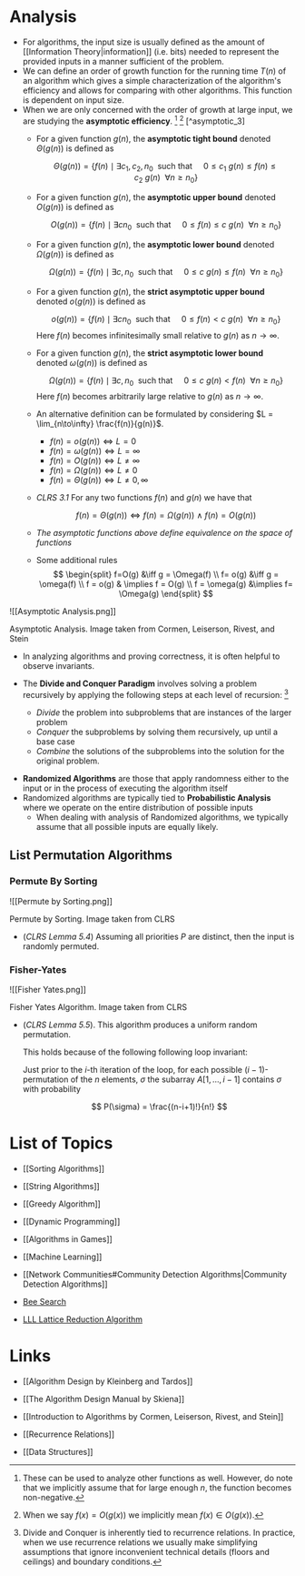 # Analysis
* For algorithms, the input size is usually defined as the amount of [[Information Theory|information]] (i.e. bits) needed to represent the provided inputs in a manner sufficient of the problem. 
* We can define an order of growth function for the running time $T(n)$ of an algorithm which gives a simple characterization of the algorithm's efficiency and allows for comparing with other algorithms. This function is dependent on input size.
* When we are only concerned with the order of growth at large input, we are studying the **asymptotic efficiency**.  [^asymptotic_1] [^asymptotic_2] [^asymptotic_3]
	* For a given function $g(n)$, the **asymptotic tight bound** denoted $\Theta(g(n))$  is defined as
	  
	  $$
	  \Theta(g(n)) = \{f(n) \mid \exists c_1, c_2, n_0 \ \text{ such that} \ \ \ \ \  0 \le c_1\ g(n) \le f(n) \le c_2 \ g(n)  \ \ \forall n\ge n_0\}
	  $$

	* For a given function $g(n)$, the **asymptotic upper bound** denoted $O(g(n))$ is defined as 
	  
	  $$
	  O(g(n)) = \{f(n) \mid \exists c n_0 \ \text{ such that} \ \ \ \ \  0 \le f(n) \le c \ g(n)  \ \ \forall n\ge n_0\}
	  $$
	* For a given function $g(n)$, the **asymptotic lower bound** denoted $\Omega(g(n))$  is defined as
	  
	  $$
	  \Omega(g(n)) = \{f(n) \mid \exists c, n_0 \ \text{ such that} \ \ \ \ \  0 \le c\ g(n) \le f(n)  \ \ \forall n\ge n_0\}
	  $$

	* For a given function $g(n)$, the **strict asymptotic upper bound** denoted $o(g(n))$ is defined as 
	  
	  $$
	  o(g(n)) = \{f(n) \mid \exists c n_0 \ \text{ such that} \ \ \ \ \  0 \le f(n) < c \ g(n)  \ \ \forall n\ge n_0\}
	  $$
	  Here $f(n)$ becomes infinitesimally small relative to $g(n)$ as $n\to \infty$.

	* For a given function $g(n)$, the **strict asymptotic lower bound** denoted $\omega(g(n))$  is defined as
	  
	   $$
	  \Omega(g(n)) = \{f(n) \mid \exists c, n_0 \ \text{ such that} \ \ \ \ \  0 \le c\ g(n) < f(n)  \ \ \forall n \ge n_0\}
	  $$
	  Here $f(n)$ becomes arbitrarily large relative to $g(n)$ as $n\to \infty$.

	* An alternative definition can be formulated by considering $L = \lim_{n\to\infty} \frac{f(n)}{g(n)}$.
		* $f(n) = o(g(n)) \iff L = 0$
		* $f(n) = \omega(g(n)) \iff L = \infty$ 
		* $f(n)=O(g(n)) \iff L \ne \infty$
		* $f(n)= \Omega(g(n)) \iff L \ne 0$ 
		* $f(n) = \Theta(g(n)) \iff L\ne 0, \infty$ 

	* *CLRS 3.1* For any two functions $f(n)$ and $g(n)$ we have that
	  
	  $$
	  f(n)=\Theta(g(n)) \iff f(n) =\Omega(g(n)) \ \wedge \ f(n) = O(g(n)) 
	  $$
	* *The asymptotic functions above define equivalence on the space of functions*

	* Some additional rules
	  $$
	  \begin{split}
	  f=O(g) &\iff g = \Omega(f) \\ 
	  f= o(g) &\iff g = \omega(f) \\ 
	  f = o(g) & \implies f = O(g) \\ 
	  f = \omega(g) &\implies f= \Omega(g) 
	  \end{split}
	  $$

![[Asymptotic Analysis.png]]
<figcaption> Asymptotic Analysis. Image taken from Cormen, Leiserson, Rivest, and Stein </figcaption>

[^asymptotic_1]: These can be used to analyze other functions as well. However, do note that we implicitly assume that for large enough $n$, the function becomes non-negative. 
[^asymptotic_2]: When we say $f(x)=O(g(x))$ we implicitly mean $f(x) \in O(g(x))$. 
[^asymptoic_3]: Another way to read the definitions is that the only way for $g$ to compare to $f$ is if it is scaled by an appropriate constant $c>0$.

* In analyzing algorithms and proving correctness, it is often helpful to observe invariants. 

* The **Divide and Conquer Paradigm** involves solving a problem recursively by applying the following steps at each level of recursion: [^dnc]
	* *Divide* the problem into subproblems that are instances of the larger problem
	* *Conquer* the subproblems by solving them recursively, up until a base case 
	* *Combine* the solutions of the subproblems into the solution for the original problem.
[^dnc]: Divide and Conquer is inherently tied to recurrence relations. In practice, when we use recurrence relations we usually make simplifying assumptions that ignore inconvenient technical details (floors and ceilings)  and boundary conditions. 


* **Randomized Algorithms** are those that apply randomness either to the input or in the process of executing the algorithm itself 
* Randomized algorithms are typically tied to **Probabilistic Analysis** where we operate on the entire distribution of possible inputs
	* When dealing with analysis of Randomized algorithms, we typically assume that all possible inputs are equally likely. 

## List Permutation Algorithms
### Permute By Sorting
![[Permute by Sorting.png]]
<figcaption> Permute by Sorting. Image taken from CLRS</figcaption>


* (*CLRS Lemma 5.4*) Assuming all priorities $P$ are distinct, then the input is randomly permuted. 

### Fisher-Yates 
![[Fisher Yates.png]]
<figcaption> Fisher Yates Algorithm. Image taken from CLRS</figcaption>

* (*CLRS Lemma 5.5*). This algorithm produces a uniform random permutation.
  
  This holds because of the following following loop invariant:
  
  Just prior to the $i$-th iteration of the loop, for each possible $(i-1)$-permutation of the $n$ elements, $\sigma$ the subarray $A[1,\dots,i-1]$ contains $\sigma$ with probability 
  
  $$
  P(\sigma) = \frac{(n-i+1)!}{n!}
  $$


# List of Topics
* [[Sorting Algorithms]]
* [[String Algorithms]]
* [[Greedy Algorithm]]
* [[Dynamic Programming]]


* [[Algorithms in Games]]
* [[Machine Learning]]
* [[Network Communities#Community Detection Algorithms|Community Detection Algorithms]]

* [Bee Search](https://en.wikipedia.org/wiki/Bees_algorithm)
* [LLL Lattice Reduction Algorithm](https://en.wikipedia.org/wiki/Lenstra–Lenstra–Lovász_lattice_basis_reduction_algorithm)

# Links 
* [[Algorithm Design by Kleinberg and Tardos]]
* [[The Algorithm Design Manual by Skiena]]
* [[Introduction to Algorithms by Cormen, Leiserson, Rivest, and Stein]]

* [[Recurrence Relations]]
* [[Data Structures]]